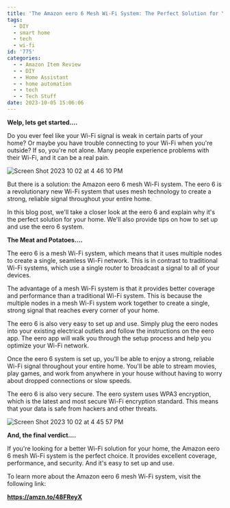 ```yaml
---
title: 'The Amazon eero 6 Mesh Wi-Fi System: The Perfect Solution for Your Home'
tags:
  - DIY
  - smart home
  - tech
  - wi-fi
id: '775'
categories:
  - - Amazon Item Review
  - - DIY
  - - Home Assistant
  - - home automation
  - - tech
  - - Tech Stuff
date: 2023-10-05 15:06:06
---
```


**Welp, lets get started….**

Do you ever feel like your Wi-Fi signal is weak in certain parts of your home? Or maybe you have trouble connecting to your Wi-Fi when you're outside? If so, you're not alone. Many people experience problems with their Wi-Fi, and it can be a real pain.

![Screen Shot 2023 10 02 at 4 46 10 PM](http://techdonecheap.com/blog/wp-content/uploads/2023/10/Screen-Shot-2023-10-02-at-4.46.10-PM.jpg "Screen Shot 2023-10-02 at 4.46.10 PM.jpg")

But there is a solution: the Amazon eero 6 mesh Wi-Fi system. The eero 6 is a revolutionary new Wi-Fi system that uses mesh technology to create a strong, reliable signal throughout your entire home.

In this blog post, we'll take a closer look at the eero 6 and explain why it's the perfect solution for your home. We'll also provide tips on how to set up and use the eero 6 system.

**The Meat and Potatoes….**

The eero 6 is a mesh Wi-Fi system, which means that it uses multiple nodes to create a single, seamless Wi-Fi network. This is in contrast to traditional Wi-Fi systems, which use a single router to broadcast a signal to all of your devices.

The advantage of a mesh Wi-Fi system is that it provides better coverage and performance than a traditional Wi-Fi system. This is because the multiple nodes in a mesh Wi-Fi system work together to create a single, strong signal that reaches every corner of your home.

The eero 6 is also very easy to set up and use. Simply plug the eero nodes into your existing electrical outlets and follow the instructions on the eero app. The eero app will walk you through the setup process and help you optimize your Wi-Fi network.

Once the eero 6 system is set up, you'll be able to enjoy a strong, reliable Wi-Fi signal throughout your entire home. You'll be able to stream movies, play games, and work from anywhere in your house without having to worry about dropped connections or slow speeds.

The eero 6 is also very secure. The eero system uses WPA3 encryption, which is the latest and most secure Wi-Fi encryption standard. This means that your data is safe from hackers and other threats.

![Screen Shot 2023 10 02 at 4 45 57 PM](http://techdonecheap.com/blog/wp-content/uploads/2023/10/Screen-Shot-2023-10-02-at-4.45.57-PM.jpg "Screen Shot 2023-10-02 at 4.45.57 PM.jpg")

**And, the final verdict….**

If you're looking for a better Wi-Fi solution for your home, the Amazon eero 6 mesh Wi-Fi system is the perfect choice. It provides excellent coverage, performance, and security. And it's easy to set up and use.

To learn more about the Amazon eero 6 mesh Wi-Fi system, visit the following link:

**https://amzn.to/48FReyX**